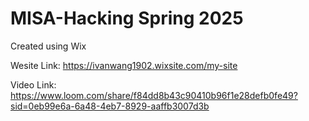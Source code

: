 # MISA-Hacking Spring 2025

Created using Wix

 Wesite Link: https://ivanwang1902.wixsite.com/my-site

 Video Link: https://www.loom.com/share/f84dd8b43c90410b96f1e28defb0fe49?sid=0eb99e6a-6a48-4eb7-8929-aaffb3007d3b
